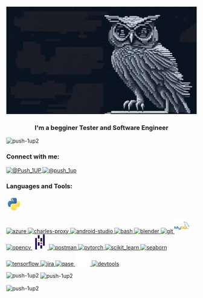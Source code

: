 ![Header](https://github.com/Push-1UP2/Push-1UP2/blob/main/assets/kandinsky-download-1700682675464.png)

<h3 align="center">I'm a begginer Tester and Software Engineer</h3>

<p align="left"> <img src="https://komarev.com/ghpvc/?username=push-1up2&label=Profile%20views&color=0e75b6&style=flat" alt="push-1up2" /> </p>

<h3 align="left">Connect with me: </h3>
<p align="left"> <a href="https://t.me/Push_1UP" target="blank"> <img align="center" src="https://www.vectorlogo.zone/logos/telegram/telegram-icon.svg" alt="@Push_1UP" width="40" height="40"/> </a>
<a href="https://vk.com/push_1up" target="blank"> <img align="center" src="https://www.vectorlogo.zone/logos/vk/vk-icon.svg" alt="@push_1up" width="40" height="40"/> </a> </p>

<h3 align="left">Languages and Tools:</h3>

<p align="left">

<a href="https://www.python.org" target="_blank" rel="noreferrer"> <img src="https://raw.githubusercontent.com/devicons/devicon/master/icons/python/python-original.svg" alt="python" width="40" height="40"/> </a>

<a href="https://azure.microsoft.com/en-in/products/devops/" target="_blank" rel="noreferrer"> <img src="https://code.benco.io/icon-collection/azure-icons/Azure-DevOps.svg" alt="azure" width="40" height="40"/> </a>
<a href="https://www.charlesproxy.com/" target="_blank" rel="noreferrer"> <img src="https://raw.githubusercontent.com/simple-icons/simple-icons/b746583f3edc812ef7c20d3cc9d82a7d5be33a98/icons/charles.svg" alt="charles-proxy" width="40" height="40"/> </a>
<a href="https://developer.android.com/studio/" target="_blank" rel="noreferrer"> <img src="https://cdn.jsdelivr.net/gh/devicons/devicon/icons/androidstudio/androidstudio-original.svg" alt="android-studio" width="40" height="40"/> </a>
<a href="https://www.gnu.org/software/bash/" target="_blank" rel="noreferrer"> <img src="https://www.vectorlogo.zone/logos/gnu_bash/gnu_bash-icon.svg" alt="bash" width="40" height="40"/> </a>
<a href="https://www.blender.org/" target="_blank" rel="noreferrer"> <img src="https://download.blender.org/branding/community/blender_community_badge_black.svg" alt="blender" width="40" height="40"/> </a>
<a href="https://git-scm.com/" target="_blank" rel="noreferrer"> <img src="https://www.vectorlogo.zone/logos/git-scm/git-scm-icon.svg" alt="git" width="40" height="40"/> </a>
<a href="https://www.mysql.com/" target="_blank" rel="noreferrer"> <img src="https://raw.githubusercontent.com/devicons/devicon/master/icons/mysql/mysql-original-wordmark.svg" alt="mysql" width="40" height="40"/> </a>
<a href="https://opencv.org/" target="_blank" rel="noreferrer"> <img src="https://www.vectorlogo.zone/logos/opencv/opencv-icon.svg" alt="opencv" width="40" height="40"/> </a>
<a href="https://pandas.pydata.org/" target="_blank" rel="noreferrer"> <img src="https://raw.githubusercontent.com/devicons/devicon/2ae2a900d2f041da66e950e4d48052658d850630/icons/pandas/pandas-original.svg" alt="pandas" width="40" height="40"/> </a>
<a href="https://postman.com" target="_blank" rel="noreferrer"> <img src="https://www.vectorlogo.zone/logos/getpostman/getpostman-icon.svg" alt="postman" width="40" height="40"/> </a>
<a href="https://pytorch.org/" target="_blank" rel="noreferrer"> <img src="https://www.vectorlogo.zone/logos/pytorch/pytorch-icon.svg" alt="pytorch" width="40" height="40"/> </a>
<a href="https://scikit-learn.org/" target="_blank" rel="noreferrer"> <img src="https://upload.wikimedia.org/wikipedia/commons/0/05/Scikit_learn_logo_small.svg" alt="scikit_learn" width="40" height="40"/> </a>
<a href="https://seaborn.pydata.org/" target="_blank" rel="noreferrer"> <img src="https://seaborn.pydata.org/_images/logo-mark-lightbg.svg" alt="seaborn" width="40" height="40"/> </a>
<a href="https://www.tensorflow.org" target="_blank" rel="noreferrer"> <img src="https://www.vectorlogo.zone/logos/tensorflow/tensorflow-icon.svg" alt="tensorflow" width="40" height="40"/> </a>
<a href="https://www.atlassian.com/software/jira" target="_blank" rel="noreferrer"> <img src="https://cdn.jsdelivr.net/gh/devicons/devicon/icons/jira/jira-original.svg" alt="jira" width="40" height="40"/> </a>
<a href="https://qase.io/" target="_blank" rel="noreferrer"> <img src="https://raw.githubusercontent.com/simple-icons/simple-icons/b746583f3edc812ef7c20d3cc9d82a7d5be33a98/icons/qase.svg" alt="qase" width="40" height="40"/> </a>
<a href="https://developer.chrome.com/docs/devtools/" target="_blank" rel="noreferrer"> <img src="https://raw.githubusercontent.com/ChromeDevTools/devtools-logo/6dd4391f4855e11c4b959fac0b5bed71cbef6f30/logos/svg/chrome-devtools-square-responsive.svg" alt="devtools" width="40" height="40"/> </a>
<a href="https://www.jetbrains.com/ru-ru/youtrack/" target="_blank" rel="noreferrer"> <img src="https://upload.wikimedia.org/wikipedia/commons/8/8d/YouTrack_Icon.svg" alt="devtools" width="40" height="40"/> </a>
</p>

<p><img align="left" src="https://github-readme-stats.vercel.app/api/top-langs?username=push-1up2&show_icons=true&locale=en&layout=compact" alt="push-1up2" /></p>

<p>&nbsp;<img align="center" src="https://github-readme-stats.vercel.app/api?username=push-1up2&show_icons=true&locale=en" alt="push-1up2" /></p>

<p><img align="center" src="https://github-readme-streak-stats.herokuapp.com/?user=push-1up2&" alt="push-1up2" /></p>

<!-- [![Aleksej's GitHub stats](https://github-readme-stats.vercel.app/api?username=Push-1UP2&show_icons=true&theme=tokyonight)](https://github.com/anuraghazra/github-readme-stats) -->